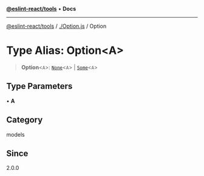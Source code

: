 [**@eslint-react/tools**](../../README.md) • **Docs**

***

[@eslint-react/tools](../../README.md) / [./Option.js](../README.md) / Option

# Type Alias: Option\<A\>

> **Option**\<`A`\>: [`None`](../interfaces/None.md)\<`A`\> \| [`Some`](../interfaces/Some.md)\<`A`\>

## Type Parameters

• **A**

## Category

models

## Since

2.0.0
